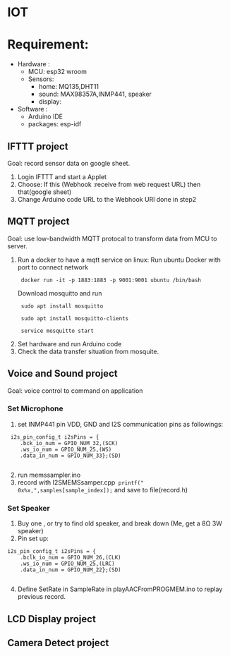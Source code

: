 # IOT

# Requirement:
* Hardware : 
  * MCU: esp32 wroom
  * Sensors: 
    * home: MQ135,DHT11 
    * sound: MAX98357A,INMP441, speaker
    * display:
* Software : 
  * Arduino IDE
  * packages: esp-idf
 
## IFTTT project
Goal: record sensor data on google sheet.
1. Login IFTTT and start a Applet
2. Choose: If this (Webhook :receive from web request URL) then that(google sheet)
3. Change Arduino code URL to the Webhook URl done in step2  

## MQTT project
 Goal: use low-bandwidth MQTT protocal to transform data from MCU to server.
 
 1. Run a docker to have a mqtt service on linux:
     Run ubuntu Docker with port to connect network 
    ```
     docker run -it -p 1883:1883 -p 9001:9001 ubuntu /bin/bash
    ```
    Download mosquitto and run 
    ```
     sudo apt install mosquitto
 
     sudo apt install mosquitto-clients

     service mosquitto start
    ```
  2. Set hardware and run Arduino code
  3. Check the data transfer situation from mosquite.

## Voice and Sound project

Goal: voice control to command on application
### Set Microphone
1. set INMP441 pin VDD, GND and I2S communication pins as followings:
```
 i2s_pin_config_t i2sPins = {
    .bck_io_num = GPIO_NUM_32,(SCK)
    .ws_io_num = GPIO_NUM_25,(WS)
    .data_in_num = GPIO_NUM_33};(SD)
    
 ```
2. run memssampler.ino
3. record with I2SMEMSsamper.cpp` printf(" 0x%x,",samples[sample_index]);` and save to file(record.h)
### Set Speaker
1. Buy one , or try to find old speaker, and break down (Me, get a 8Ω 3W speaker)
2. Pin set up: 

```
i2s_pin_config_t i2sPins = {
    .bclk_io_num = GPIO_NUM_26,(CLK)
    .ws_io_num = GPIO_NUM_25,(LRC)
    .data_in_num = GPIO_NUM_22};(SD)
    
```
4. Define SetRate in SampleRate in playAACFromPROGMEM.ino to replay previous record.


## LCD Display project
## Camera Detect project
